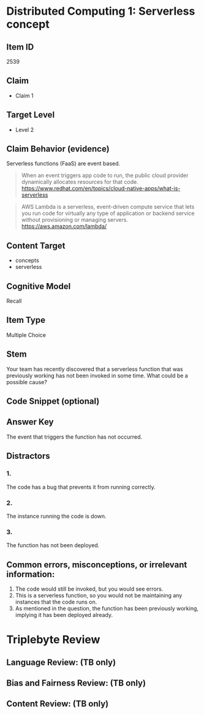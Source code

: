 # Distributed Computing 1: Serverless concept

## Item ID
2539

## Claim
- Claim 1

## Target Level
- Level 2

## Claim Behavior (evidence)
Serverless functions (FaaS) are event based.

> When an event triggers app code to run, the public cloud provider dynamically allocates resources for that code.
> https://www.redhat.com/en/topics/cloud-native-apps/what-is-serverless

> AWS Lambda is a serverless, event-driven compute service that lets you run code for virtually any type of application or backend service without provisioning or managing servers.
> https://aws.amazon.com/lambda/

## Content Target
- concepts
- serverless

## Cognitive Model
Recall

## Item Type
Multiple Choice

## Stem
Your team has recently discovered that a serverless function that was previously working has not been invoked in some time. What could be a possible cause?

## Code Snippet (optional)

## Answer Key
The event that triggers the function has not occurred.

## Distractors
### 1.
The code has a bug that prevents it from running correctly.

### 2.
The instance running the code is down.

### 3.
The function has not been deployed.

## Common errors, misconceptions, or irrelevant information:
1. The code would still be invoked, but you would see errors.
2. This is a serverless function, so you would not be maintaining any instances that the code runs on.
3. As mentioned in the question, the function has been previously working, implying it has been deployed already.

# Triplebyte Review

## Language Review: (TB only)

## Bias and Fairness Review: (TB only)

## Content Review: (TB only)
